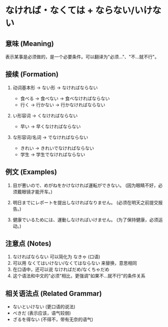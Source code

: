 # なければ・なくては + ならない/いけない

## 意味 (Meaning)
表示某事是必须做的，是一个必要条件。可以翻译为"必须..."、"不...就不行"。

## 接续 (Formation)
1. 动词基本形 → ない形 → なければならない
   - 食べる → 食べない → 食べなければならない
   - 行く → 行かない → 行かなければならない

2. い形容词 → くなければならない
   - 早い → 早くなければならない

3. な形容词/名词 → でなければならない
   - きれい → きれいでなければならない
   - 学生 → 学生でなければならない

## 例文 (Examples)
1. 目が悪いので、めがねをかけなければ運転ができない。
   (因为眼睛不好，必须戴眼镜才能开车。)

2. 明日までにレポートを提出しなければなりません。
   (必须在明天之前提交报告。)

3. 健康でいるためには、運動しなければいけません。
   (为了保持健康，必须运动。)

## 注意点 (Notes)
1. なければならない 可以简化为 なきゃ (口语)
2. 可以用 なくてはいけない/なくてはならない 来替换，意思相同
3. 在口语中，还可以说 なければだめ/なくちゃだめ
4. 这个语法和中文的"必须"相比，更强调"如果不...就不行"的条件关系

## 相关语法点 (Related Grammar)
- ないといけない (更口语的说法)
- べきだ (表示应该，语气较弱)
- ざるを得ない (不得不，带有无奈的语气)
